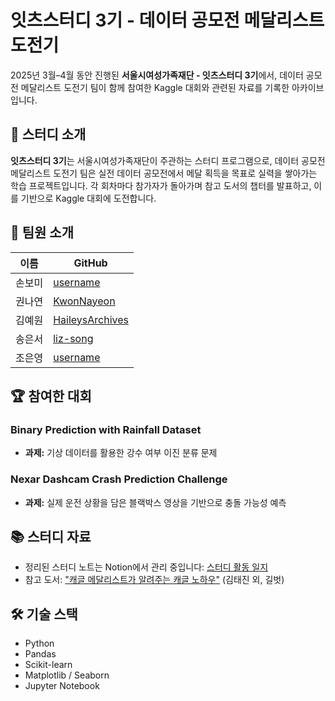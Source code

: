 # 잇츠스터디 3기 - 데이터 공모전 메달리스트 도전기

2025년 3월–4월 동안 진행된 **서울시여성가족재단 - 잇츠스터디 3기**에서, 데이터 공모전 메달리스트 도전기 팀이 함께 참여한 Kaggle 대회와 관련된 자료를 기록한 아카이브입니다.

## 🧠 스터디 소개

**잇츠스터디 3기**는 서울시여성가족재단이 주관하는 스터디 프로그램으로, 데이터 공모전 메달리스트 도전기 팀은 실전 데이터 공모전에서 메달 획득을 목표로 실력을 쌓아가는 학습 프로젝트입니다.
각 회차마다 참가자가 돌아가며 참고 도서의 챕터를 발표하고, 이를 기반으로 Kaggle 대회에 도전합니다.

## 👥 팀원 소개

| 이름 | GitHub |
|------|--------|
| 손보미 | [username](https://github.com/username) |
| 권나연 | [KwonNayeon](https://github.com/KwonNayeon) |
| 김예원 | [HaileysArchives](https://github.com/HaileysArchives) |
| 송은서 | [liz-song](https://github.com/liz-song) |
| 조은영 | [username](https://github.com/username) |

## 🏆 참여한 대회

### Binary Prediction with Rainfall Dataset
- **과제:** 기상 데이터를 활용한 강수 여부 이진 분류 문제

### Nexar Dashcam Crash Prediction Challenge
- **과제:** 실제 운전 상황을 담은 블랙박스 영상을 기반으로 충돌 가능성 예측

## 📚 스터디 자료
- 정리된 스터디 노트는 Notion에서 관리 중입니다: [스터디 활동 일지](https://www.notion.so/swits/199d39944fb9804f9a87ece747f09b59?p=1b6d39944fb980f9bde7ff40705080ee&pm=s)
- 참고 도서: ["캐글 메달리스트가 알려주는 캐글 노하우"](https://www.aladin.co.kr/shop/wproduct.aspx?ItemId=321117891&start=slayer) (김태진 외, 길벗)

## 🛠️ 기술 스택

- Python  
- Pandas  
- Scikit-learn  
- Matplotlib / Seaborn  
- Jupyter Notebook
